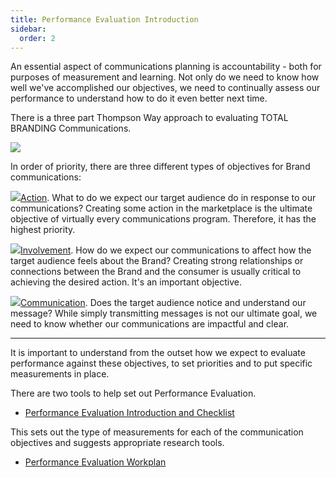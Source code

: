 ```yaml
---
title: Performance Evaluation Introduction
sidebar:
  order: 2
---
```


An essential aspect of communications planning is accountability - both for purposes of measurement and learning. Not only do we need to know how well we've accomplished our objectives, we need to continually assess our performance to understand how to do it even better next time.

There is a three part Thompson Way approach to evaluating TOTAL BRANDING Communications.

![](https://web.archive.org/web/20150323182708im_/http://jura.com.br/jwt/PEOVER.BMP)

In order of priority, there are three different types of objectives for Brand communications:

![](https://web.archive.org/web/20150323182708im_/http://jura.com.br/jwt/NEWIMAGE/blueball.gif)[Action](https://web.archive.org/web/20150323182708fw_/http://jura.com.br/jwt/A110TOO1.HTM). What to do we expect our target audience do in response to our communications? Creating some action in the marketplace is the ultimate objective of virtually every communications program. Therefore, it has the highest priority.

![](https://web.archive.org/web/20150323182708im_/http://jura.com.br/jwt/NEWIMAGE/blueball.gif)[Involvement](https://web.archive.org/web/20150323182708fw_/http://jura.com.br/jwt/A120TOO1.HTM). How do we expect our communications to affect how the target audience feels about the Brand? Creating strong relationships or connections between the Brand and the consumer is usually critical to achieving the desired action. It's an important objective.

![](https://web.archive.org/web/20150323182708im_/http://jura.com.br/jwt/NEWIMAGE/blueball.gif)[Communication](https://web.archive.org/web/20150323182708fw_/http://jura.com.br/jwt/A130TOO1.HTM). Does the target audience notice and understand our message? While simply transmitting messages is not our ultimate goal, we need to know whether our communications are impactful and clear.

---

It is important to understand from the outset how we expect to evaluate performance against these objectives, to set priorities and to put specific measurements in place.

There are two tools to help set out Performance Evaluation.

- [Performance Evaluation Introduction and Checklist](./performance-introduction)

This sets out the type of measurements for each of the communication objectives and suggests appropriate research tools.

- [Performance Evaluation Workplan](./performance-workplan)
